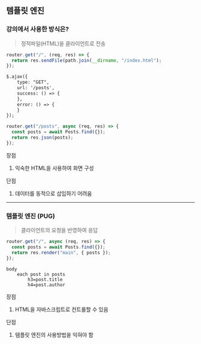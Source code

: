 ## 템플릿 엔진

### 강의에서 사용한 방식은?
> 정적파일(HTML)을 클라이언트로 전송
```javascript
router.get("/", (req, res) => {
  return res.sendFile(path.join(__dirname, "/index.html");
});
``` 
```html
$.ajax({
    type: "GET",
    url: '/posts',
    success: () => {
    },
    error: () => {
    }
});
```

```javascript
router.get("/posts", async (req, res) => {
  const posts = await Posts.find({});
  return res.json(posts);
});
```
장점
1. 익숙한 HTML을 사용하여 화면 구성

단점
1. 데이터를 동적으로 삽입하기 어려움   

<hr>
 
### 템플릿 엔진 (PUG)
> 클라이언트의 요청을 반영하여 응답
```javascript
router.get("/", async (req, res) => {
  const posts = await Posts.find({});
  return res.render("main", { posts });
});
```

```jade
body
    each post in posts
        h3=post.title
        h4=post.author
```

장점
1. HTML을 자바스크립트로 컨트롤할 수 있음

단점
1. 템플릿 엔진의 사용방법을 익혀야 함
